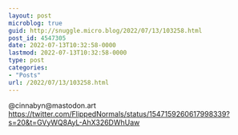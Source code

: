 ```yaml
---
layout: post
microblog: true
guid: http://snuggle.micro.blog/2022/07/13/103258.html
post_id: 4547305
date: 2022-07-13T10:32:58-0000
lastmod: 2022-07-13T10:32:58-0000
type: post
categories:
- "Posts"
url: /2022/07/13/103258.html
---
```

<p>@cinnabyn@mastodon.art <a href="https://twitter.com/FlippedNormals/status/1547159260617998339?s=20&amp;t=GVyWQ8AyL-AhX326DWhUaw" target="_blank" rel="nofollow noopener noreferrer" translate="no"><span class="invisible">https://</span><span class="ellipsis">twitter.com/FlippedNormals/sta</span><span class="invisible">tus/1547159260617998339?s=20&amp;t=GVyWQ8AyL-AhX326DWhUaw</span></a></p>
